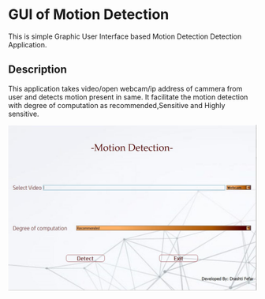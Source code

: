 # GUI of Motion Detection
This is simple Graphic User Interface based Motion Detection Detection Application.

## Description
This application takes video/open webcam/ip address of cammera from user and detects motion present in same.
It facilitate the motion detection with degree of computation as recommended,Sensitive and Highly sensitive.

![Result Image](https://github.com/Patel-7777/ComputerVisionProjects/blob/main/GUI%20of%20Motion%20Detection/motiondetection.JPG)

